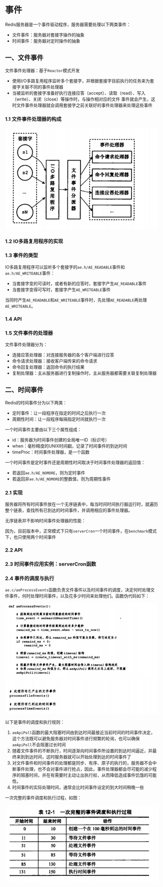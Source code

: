 # 事件

Redis服务器是一个事件驱动程序，服务器需要处理以下两类事件：
- 文件事件：服务器对套接字操作的抽象
- 时间事件：服务器对定时操作的抽象

## 一、文件事件

文件事件处理器：基于`Reactor`模式开发

- 使用I/O多路复用程序监听多个套接字，并根据套接字目前执行的任务来为套接字关联不同的事件处理器
- 当被监听的套接字准备好执行连接应答（accept）、读取（read）、写入（write）、关闭（close）等操作时，与操作相对应的文件
事件就会产生，这时文件事件处理器就会调用套接字之前关联好的事件处理器来处理这些事件

### 1.1 文件事件处理器的构成

![文件事件处理器的四个组成部分](./12-1.png)

### 1.2 IO多路复用程序的实现

### 1.3 事件的类型

IO多路复用程序可以监听多个套接字的`ae.h/AE_READABLE`事件和`ae.h/AE_WRITEABLE`事件：
- 当套接字变的可读时，或者有新的应答时，套接字产生`AE_READABLE`事件
- 当套接字变得可写时，套接字产生`AE_WRITEABLE`事件

当同时产生`AE_READABLE`和`AE_WRITEABLE`事件时，先处理`AE_READABLE`再处理`AE_WRITEABLE`。

### 1.4 API

### 1.5 文件事件的处理器

文件事件处理器分为：
- 连接应答处理器：对连接服务器的各个客户端进行应答
- 命令请求处理器：接收客户端传来的命令请求
- 命令回复处理器：返回命令的执行结果
- 复制处理器：主从服务器进行复制操作时，主从服务器都需要关联复制处理器

## 二、时间事件

Redis的时间事件分为以下两类：
- 定时事件：让一段程序在指定的时间之后执行一次
- 周期性时间：让一段程序每隔指定时间就执行一次

一个时间事件主要由以下三个属性组成：
- id：服务器为时间事件创建的全局唯一ID（标识号）
- when：毫秒精度的UNIX时间戳，记录了时间事件的到达时间
- timeProc：时间事件处理器，是一个函数

一个时间事件是定时事件还是周期性时间取决于时间事件处理器的返回值：
- 若返回`ae.h/AE_NOMORE`，则为定时事件
- 若返回非`ae.h/AE_NOMORE`的整数值，则为周期性事件

### 2.1 实现

服务器将所有时间事件放在一个无序链表中，每当时间时间执行器运行时，就遍历整个链表，查找所有已到达的时间事件，并调用相应的事件处理器。

无序链表并不影响时间事件处理器的性能：

因为，目前版本中，正常模式下只有`serverCron`一个时间事件，在`benchmark`模式下，也只使用两个时间事件

### 2.2 API

### 2.3 时间事件应用实例：serverCron函数

### 2.4 事件的调度与执行

`ae.c/aeProcessEvents`函数负责文件事件以及时间事件的调度，决定何时处理文件事件，何时处理时间事件，以及花多少时间来处理他们。函数伪代码如下：

![aeProcessEvents函数伪代码](./12-3.png)
![aeProcessEvents函数伪代码](./12-4.png)

以下是事件的调度和执行规则：
1. `aeApiPoll`函数的最大阻塞时间由到达时间最接近当前时间的时间事件决定，这个方法既可以避免服务器对时间事件进行频繁的轮询，也可以确保`aeApiPoll`不会阻塞过长时间
2. 随着文件事件的不断执行，时间逐渐向时间事件所设置的到达时间逼近，并最终来到到达时间，这时服务器就可以开始处理到达的时间事件了
3. 对文件事件和时间事件的处理都是同步、有序、原子的执行的，服务器不会中断事件处理，也不会对事件进行抢占，因此，事件处理器都会尽可能的减少程序的阻塞时间，并在有需要时主动让出执行权，从而降低造成事件饥饿的可能性。
4. 时间事件的实际处理时间，通常会比时间事件设定的到大时间稍晚一些


一次完整的事件调度和执行过程，如图：

![一次完整的事件调度和执行过程](./12-2.png)



